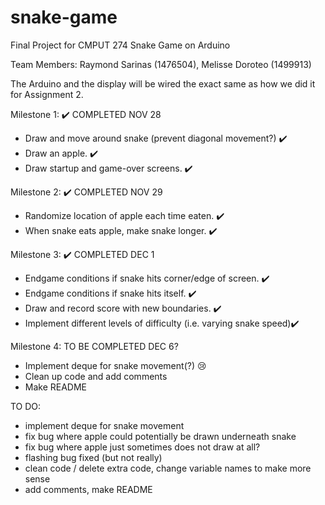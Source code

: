# snake-game
Final Project for CMPUT 274
Snake Game on Arduino

Team Members: Raymond Sarinas (1476504), Melisse Doroteo (1499913)

The Arduino and the display will be wired the exact same as how we did it
for Assignment 2.

Milestone 1: ✔️ COMPLETED NOV 28
- Draw and move around snake (prevent diagonal movement?) ✔️
- Draw an apple. ✔️
- Draw startup and game-over screens. ✔️

Milestone 2: ✔️ COMPLETED NOV 29
- Randomize location of apple each time eaten. ✔️
- When snake eats apple, make snake longer. ✔️

Milestone 3: ✔️ COMPLETED DEC 1
- Endgame conditions if snake hits corner/edge of screen. ✔️
- Endgame conditions if snake hits itself. ✔️
- Draw and record score with new boundaries. ✔️
- Implement different levels of difficulty (i.e. varying snake speed)✔️

Milestone 4: TO BE COMPLETED DEC 6?
- Implement deque for snake movement(?) 😢
- Clean up code and add comments
- Make README

TO DO:
- implement deque for snake movement
- fix bug where apple could potentially be drawn underneath snake
- fix bug where apple just sometimes does not draw at all?
- flashing bug fixed (but not really)
- clean code / delete extra code, change variable names to make more sense
- add comments, make README

